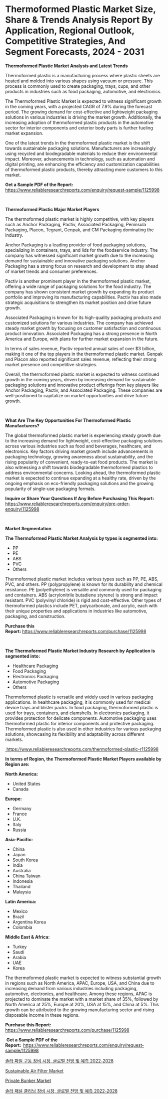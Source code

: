 <p><h1>Thermoformed Plastic Market Size, Share & Trends Analysis Report By Application, Regional Outlook, Competitive Strategies, And Segment Forecasts, 2024 - 2031</h1></p><p><strong>Thermoformed Plastic Market Analysis and Latest Trends</strong></p>
<p><p>Thermoformed plastic is a manufacturing process where plastic sheets are heated and molded into various shapes using vacuum or pressure. This process is commonly used to create packaging, trays, cups, and other products in industries such as food packaging, automotive, and electronics.</p><p>The Thermoformed Plastic Market is expected to witness significant growth in the coming years, with a projected CAGR of 7.9% during the forecast period. The growing demand for cost-effective and lightweight packaging solutions in various industries is driving the market growth. Additionally, the increasing adoption of thermoformed plastic products in the automotive sector for interior components and exterior body parts is further fueling market expansion.</p><p>One of the latest trends in the thermoformed plastic market is the shift towards sustainable packaging solutions. Manufacturers are increasingly using recycled and biodegradable materials to reduce their environmental impact. Moreover, advancements in technology, such as automation and digital printing, are enhancing the efficiency and customization capabilities of thermoformed plastic products, thereby attracting more customers to this market.</p></p>
<p><strong>Get a Sample PDF of the Report:&nbsp;</strong> <a href="https://www.reliableresearchreports.com/enquiry/request-sample/1125998">https://www.reliableresearchreports.com/enquiry/request-sample/1125998</a></p>
<p>&nbsp;</p>
<p><strong>Thermoformed Plastic Major Market Players</strong></p>
<p><p>The thermoformed plastic market is highly competitive, with key players such as Anchor Packaging, Pactiv, Associated Packaging, Peninsula Packaging, Placon, Tegrant, Genpak, and CM Packaging dominating the industry. </p><p>Anchor Packaging is a leading provider of food packaging solutions, specializing in containers, trays, and lids for the foodservice industry. The company has witnessed significant market growth due to the increasing demand for sustainable and innovative packaging solutions. Anchor Packaging has a strong focus on research and development to stay ahead of market trends and consumer preferences.</p><p>Pactiv is another prominent player in the thermoformed plastic market, offering a wide range of packaging solutions for the food industry. The company has shown consistent market growth by expanding its product portfolio and improving its manufacturing capabilities. Pactiv has also made strategic acquisitions to strengthen its market position and drive future growth.</p><p>Associated Packaging is known for its high-quality packaging products and customized solutions for various industries. The company has achieved steady market growth by focusing on customer satisfaction and continuous product innovation. Associated Packaging has a strong presence in North America and Europe, with plans for further market expansion in the future.</p><p>In terms of sales revenue, Pactiv reported annual sales of over $3 billion, making it one of the top players in the thermoformed plastic market. Genpak and Placon also reported significant sales revenue, reflecting their strong market presence and competitive strategies.</p><p>Overall, the thermoformed plastic market is expected to witness continued growth in the coming years, driven by increasing demand for sustainable packaging solutions and innovative product offerings from key players like Anchor Packaging, Pactiv, and Associated Packaging. These companies are well-positioned to capitalize on market opportunities and drive future growth.</p></p>
<p>&nbsp;</p>
<p><strong>What Are The Key Opportunities For Thermoformed Plastic Manufacturers?</strong></p>
<p><p>The global thermoformed plastic market is experiencing steady growth due to the increasing demand for lightweight, cost-effective packaging solutions across various industries such as food and beverages, healthcare, and electronics. Key factors driving market growth include advancements in packaging technology, growing awareness about sustainability, and the rising popularity of convenient, ready-to-eat food products. The market is also witnessing a shift towards biodegradable thermoformed plastics to address environmental concerns. Looking ahead, the thermoformed plastic market is expected to continue expanding at a healthy rate, driven by the ongoing emphasis on eco-friendly packaging solutions and the growing popularity of single-use packaging formats.</p></p>
<p><strong>Inquire or Share Your Questions If Any Before Purchasing This Report:</strong> <a href="https://www.reliableresearchreports.com/enquiry/pre-order-enquiry/1125998">https://www.reliableresearchreports.com/enquiry/pre-order-enquiry/1125998</a></p>
<p>&nbsp;</p>
<p><strong>Market Segmentation</strong></p>
<p><strong>The Thermoformed Plastic Market Analysis by types is segmented into:</strong></p>
<p><ul><li>PP</li><li>PE</li><li>ABS</li><li>PVC</li><li>Others</li></ul></p>
<p><p>Thermoformed plastic market includes various types such as PP, PE, ABS, PVC, and others. PP (polypropylene) is known for its durability and chemical resistance. PE (polyethylene) is versatile and commonly used for packaging and containers. ABS (acrylonitrile butadiene styrene) is strong and impact resistant. PVC (polyvinyl chloride) is rigid and cost-effective. Other types of thermoformed plastics include PET, polycarbonate, and acrylic, each with their unique properties and applications in industries like automotive, packaging, and construction.</p></p>
<p><strong>Purchase this Report:&nbsp;</strong><a href="https://www.reliableresearchreports.com/purchase/1125998">https://www.reliableresearchreports.com/purchase/1125998</a></p>
<p>&nbsp;</p>
<p><strong>The Thermoformed Plastic Market Industry Research by Application is segmented into:</strong></p>
<p><ul><li>Healthcare Packaging</li><li>Food Packaging</li><li>Electronics Packaging</li><li>Automotive Packaging</li><li>Others</li></ul></p>
<p><p>Thermoformed plastic is versatile and widely used in various packaging applications. In healthcare packaging, it is commonly used for medical device trays and blister packs. In food packaging, thermoformed plastic is used for trays, containers, and clamshells. In electronics packaging, it provides protection for delicate components. Automotive packaging uses thermoformed plastic for interior components and protective packaging. Thermoformed plastic is also used in other industries for various packaging solutions, showcasing its flexibility and adaptability across different markets.</p></p>
<p><a href="https://www.reliableresearchreports.com/thermoformed-plastic-r1125998">&nbsp;https://www.reliableresearchreports.com/thermoformed-plastic-r1125998</a></p>
<p><strong>In terms of Region, the Thermoformed Plastic Market Players available by Region are:</strong></p>
<p>
    <p> <strong> North America: </strong>
        <ul>
            <li>United States</li>
            <li>Canada</li>
        </ul>
        </p> 
    <p> <strong> Europe: </strong>
        <ul>
            <li>Germany</li>
            <li>France</li>
            <li>U.K.</li>
            <li>Italy</li>
            <li>Russia</li>
        </ul>
        </p> 
    <p> <strong> Asia-Pacific: </strong>
        <ul>
            <li>China</li>
            <li>Japan</li>
            <li>South Korea</li>
            <li>India</li>
            <li>Australia</li>
            <li>China Taiwan</li>
            <li>Indonesia</li>
            <li>Thailand</li>
            <li>Malaysia</li>
        </ul>
        </p> 
    <p> <strong> Latin America: </strong>
        <ul>
            <li>Mexico</li>
            <li>Brazil</li>
            <li>Argentina Korea</li>
            <li>Colombia</li>
        </ul>
        </p> 
    <p> <strong> Middle East & Africa: </strong>
        <ul>
            <li>Turkey</li>
            <li>Saudi</li>
            <li>Arabia</li>
            <li>UAE</li>
            <li>Korea</li>
        </ul>
    </p>
    </p>
<p><p>The thermoformed plastic market is expected to witness substantial growth in regions such as North America, APAC, Europe, USA, and China due to increasing demand from various industries including packaging, automotive, electronics, and healthcare. Among these regions, APAC is projected to dominate the market with a market share of 35%, followed by North America at 25%, Europe at 20%, USA at 15%, and China at 5%. This growth can be attributed to the growing manufacturing sector and rising disposable income in these regions.</p></p>
<p><strong>Purchase this Report: </strong><a href="https://www.reliableresearchreports.com/purchase/1125998">https://www.reliableresearchreports.com/purchase/1125998</a></p>
<p>&nbsp;<strong>Get a Sample PDF of the Report:&nbsp;&nbsp;</strong><a href="https://www.reliableresearchreports.com/enquiry/request-sample/1125998">https://www.reliableresearchreports.com/enquiry/request-sample/1125998</a></p>
<p><strong></strong></p>
<p><p><a href="https://github.com/JosefaRice/Market-Research-Report-List-1/blob/main/2663525131366.md">솔라 파일 구동 장비 시장, 글로벌 전망 및 예측 2022-2028</a></p><p><a href="https://github.com/suitykhatun12/Market-Research-Report-List-1/blob/main/sustainable-air-filter-market.md">Sustainable Air Filter Market</a></p><p><a href="https://github.com/CliffMedina6/Market-Research-Report-List-5/blob/main/private-bunker-market.md">Private Bunker Market</a></p><p><a href="https://github.com/xvz497517413/Market-Research-Report-List-3/blob/main/5483776131367.md">솔라 패널 클리닝 장비 시장, 글로벌 전망 및 예측 2022-2028</a></p></p>